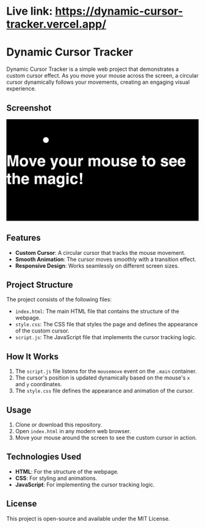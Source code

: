 # Live link: https://dynamic-cursor-tracker.vercel.app/

# Dynamic Cursor Tracker

Dynamic Cursor Tracker is a simple web project that demonstrates a custom cursor effect. As you move your mouse across the screen, a circular cursor dynamically follows your movements, creating an engaging visual experience.


## Screenshot

![Dynamic Cursor Tracker](assets/Screenshot.png)

## Features

- **Custom Cursor**: A circular cursor that tracks the mouse movement.
- **Smooth Animation**: The cursor moves smoothly with a transition effect.
- **Responsive Design**: Works seamlessly on different screen sizes.

## Project Structure

The project consists of the following files:

- `index.html`: The main HTML file that contains the structure of the webpage.
- `style.css`: The CSS file that styles the page and defines the appearance of the custom cursor.
- `script.js`: The JavaScript file that implements the cursor tracking logic.

## How It Works

1. The `script.js` file listens for the `mousemove` event on the `.main` container.
2. The cursor's position is updated dynamically based on the mouse's `x` and `y` coordinates.
3. The `style.css` file defines the appearance and animation of the cursor.

## Usage

1. Clone or download this repository.
2. Open `index.html` in any modern web browser.
3. Move your mouse around the screen to see the custom cursor in action.

## Technologies Used

- **HTML**: For the structure of the webpage.
- **CSS**: For styling and animations.
- **JavaScript**: For implementing the cursor tracking logic.


## License

This project is open-source and available under the MIT License.
